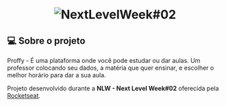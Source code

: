 <h1 align="center">
    <img alt="NextLevelWeek#02" title="#NextLevelWeek#02" src="/.github/screenshots/paginainicial.jpg" />
</h1>


## 💻 Sobre o projeto

Proffy - É uma plataforma onde você pode estudar ou dar aulas. Um professor colocando seu dados, a matéria que quer ensinar, e escolher o melhor horário para dar a sua aula.

Projeto desenvolvido durante a **NLW - Next Level Week#02** oferecida pela [Rocketseat](https://rocketseat.com.br/).
